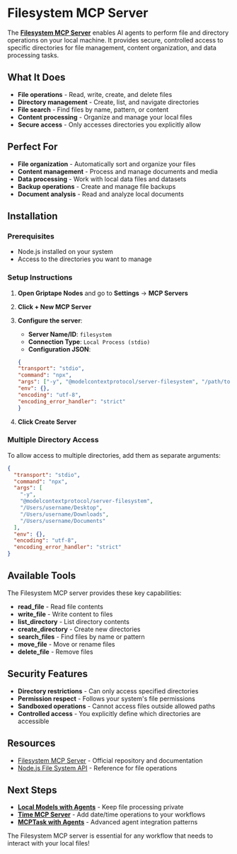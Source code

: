 # Filesystem MCP Server

The **[Filesystem MCP Server](https://github.com/modelcontextprotocol/servers/blob/main/src/filesystem/README.md)** enables AI agents to perform file and directory operations on your local machine. It provides secure, controlled access to specific directories for file management, content organization, and data processing tasks.

## What It Does

- **File operations** - Read, write, create, and delete files
- **Directory management** - Create, list, and navigate directories
- **File search** - Find files by name, pattern, or content
- **Content processing** - Organize and manage your local files
- **Secure access** - Only accesses directories you explicitly allow

## Perfect For

- **File organization** - Automatically sort and organize your files
- **Content management** - Process and manage documents and media
- **Data processing** - Work with local data files and datasets
- **Backup operations** - Create and manage file backups
- **Document analysis** - Read and analyze local documents

## Installation

### Prerequisites
- Node.js installed on your system
- Access to the directories you want to manage

### Setup Instructions

1. **Open Griptape Nodes** and go to **Settings** → **MCP Servers**
1. **Click + New MCP Server**
1. **Configure the server**:

    - **Server Name/ID**: `filesystem`
    - **Connection Type**: `Local Process (stdio)`
    - **Configuration JSON**:

    ```json
    {
    "transport": "stdio",
    "command": "npx",
    "args": ["-y", "@modelcontextprotocol/server-filesystem", "/path/to/allowed/directory"],
    "env": {},
    "encoding": "utf-8",
    "encoding_error_handler": "strict"
    }
    ```

1. **Click Create Server**

### Multiple Directory Access
To allow access to multiple directories, add them as separate arguments:

```json
{
  "transport": "stdio",
  "command": "npx",
  "args": [
    "-y",
    "@modelcontextprotocol/server-filesystem",
    "/Users/username/Desktop",
    "/Users/username/Downloads",
    "/Users/username/Documents"
  ],
  "env": {},
  "encoding": "utf-8",
  "encoding_error_handler": "strict"
}
```

## Available Tools

The Filesystem MCP server provides these key capabilities:

- **read_file** - Read file contents
- **write_file** - Write content to files
- **list_directory** - List directory contents
- **create_directory** - Create new directories
- **search_files** - Find files by name or pattern
- **move_file** - Move or rename files
- **delete_file** - Remove files

## Security Features

- **Directory restrictions** - Can only access specified directories
- **Permission respect** - Follows your system's file permissions
- **Sandboxed operations** - Cannot access files outside allowed paths
- **Controlled access** - You explicitly define which directories are accessible

## Resources

- [Filesystem MCP Server](https://github.com/modelcontextprotocol/servers/blob/main/src/filesystem/README.md) - Official repository and documentation
- [Node.js File System API](https://nodejs.org/api/fs.html) - Reference for file operations

## Next Steps

- **[Local Models with Agents](../advanced_local_models.md)** - Keep file processing private
- **[Time MCP Server](./time.md)** - Add date/time operations to your workflows
- **[MCPTask with Agents](../mcp_task_agents.md)** - Advanced agent integration patterns

The Filesystem MCP server is essential for any workflow that needs to interact with your local files!